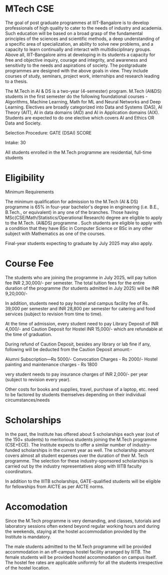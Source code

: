 # MTech CSE

The goal of post graduate programmes at IIIT-Bangalore is to develop professionals of high quality to cater to the needs of industry and academia. Such education will be based on a broad grasp of the fundamental principles of the sciences and scientific methods, a deep understanding of a specific area of specialization, an ability to solve new problems, and a capacity to learn continually and interact with multidisciplinary groups. Above all, IIIT-Bangalore aims at developing in its students a capacity for free and objective inquiry, courage and integrity, and awareness and sensitivity to the needs and aspirations of society. The postgraduate programmes are designed with the above goals in view. They include courses of study, seminars, project work, internships and research leading to a thesis.


The M.Tech in AI & DS is a two-year (4-semester) program. M.Tech (AI&DS) students in the first semester do the following foundational courses - Algorithms, Machine Learning, Math for ML and Neural Networks and Deep Learning. Electives are broadly categorized into Data and Systems (DAS), AI Theory (AIT), AI in data domains (AID) and AI in Application domains (AIX). Students are expected to do one elective which covers AI and Ethics OR Data and Society. 


Selection Procedure:  GATE (DSAI) SCORE


Intake:  30


All students enrolled in the M.Tech programme are residential, full-time students

# Eligibility

Minimum Requirements

The minimum qualification for admission to the M.Tech (AI & DS) programme is 65% in four-year bachelor's degree in engineering (i.e. B.E., B.Tech., or equivalent) in any one of the branches. Those having MSc(CSE/Math/Statistics/Operational Research) degree are eligible to apply to the M.Tech. (AI&DS) programme . Such students are eligible to apply with a condition that they have BSc in Computer Science or BSc in any other subject with Mathematics as one of the courses.

Final-year students expecting to graduate by July 2025 may also apply.

# Course Fee

The students who are joining the programme in July 2025, will pay tuition fee INR 2,30,000/- per semester. The total tuition fees for the entire duration of the programme (for students admitted in July 2025) will be INR 9,20,000/-

In addition, students need to pay hostel and campus facility fee of Rs. 39,000 per semester and INR 28,800 per semester for catering and food services (subject to revision from time to time).

At the time of admission, every student need to pay Library Deposit of INR 4,000/- and Caution Deposit for Hostel INR 15,000/- which are refundable at the time of graduation.

During refund of Caution Deposit, besides any library or lab fine if any, following will be deducted from the Caution Deposit amount:-

Alumni Subscription—Rs 5000/-
Convocation Charges -  Rs 2000/-
Hostel painting and maintenance charges - Rs 1800

very student needs to pay insurance charges of INR 2,000/- per year (subject to revision every year).

Other costs for books and supplies, travel, purchase of a laptop, etc. need to be factored by students themselves depending on their individual circumstances/needs

# Scholarships

In the past, the Institute has offered about 5 scholarships each year (out of the 150+ students) to meritorious students joining the M.Tech programme (CSE+ECE). The Institute expects to offer a similar number of industry-funded scholarships in the current year as well. The scholarship amount covers almost all student expenses over the duration of their M. Tech programme. The selection for these industry-sponsored scholarships is carried out by the industry representatives along with IIITB faculty coordinators.

In addition to the IIITB scholarships, GATE-qualified students will be eligible for fellowships from AICTE as per AICTE norms.

# Accomodation

Since the M.Tech programme is very demanding, and classes, tutorials and laboratory sessions often extend beyond regular working hours and during the weekends, staying at the hostel accommodation provided by the Institute is mandatory.

The male students admitted to the M.Tech programme will be provided accommodation in an off-campus hostel facility arranged by IIITB. The female students will be provided hostel accommodation on campus itself. The hostel fee rates are applicable uniformly for all the students irrespective of the hostel location.